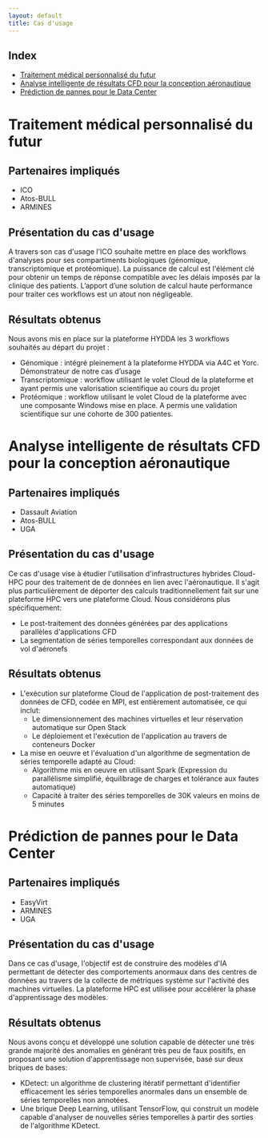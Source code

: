 ```yaml
---
layout: default
title: Cas d'usage
---
```


## Index

- [Traitement médical personnalisé du futur](#traitement-médical-personnalisé-du-futur)
- [Analyse intelligente de résultats CFD pour la conception aéronautique](#analyse-intelligente-de-résultats-cfd-pour-la-conception-aéronautique)
- [Prédiction de pannes pour le Data Center](#prédiction-de-pannes-pour-le-data-center)

# Traitement médical personnalisé du futur

## Partenaires impliqués

- ICO
- Atos-BULL
- ARMINES

## Présentation du cas d'usage

A travers son cas d'usage l'ICO souhaite mettre en place des workflows d'analyses pour ses compartiments biologiques (génomique, transcriptomique et protéomique). La puissance de calcul est l'élément clé pour obtenir un temps de réponse compatible avec les délais imposés par la clinique des patients. L’apport d’une solution de calcul haute performance pour traiter ces workflows est un atout non négligeable.

## Résultats obtenus

Nous avons mis en place sur la plateforme HYDDA les 3 workflows souhaités au départ du projet :

- Génomique : intégré pleinement à la plateforme HYDDA via A4C et Yorc. Démonstrateur de notre cas d’usage
- Transcriptomique : workflow utilisant le volet Cloud de la plateforme et ayant permis une valorisation scientifique au cours du projet
- Protéomique : workflow utilisant le volet Cloud de la plateforme avec une composante Windows mise en place. A permis une validation scientifique sur une cohorte de 300 patientes.


# Analyse intelligente de résultats CFD pour la conception aéronautique

## Partenaires impliqués

- Dassault Aviation
- Atos-BULL
- UGA

## Présentation du cas d'usage

Ce cas d'usage vise à étudier l'utilisation d'infrastructures hybrides Cloud-HPC pour des traitement de de données en lien avec l'aéronautique. Il s'agit plus particulièrement de déporter des calculs traditionnellement fait sur une plateforme HPC vers une plateforme Cloud. Nous considérons plus spécifiquement:

- Le post-traitement des données générées par des applications parallèles d'applications CFD
- La segmentation de séries temporelles correspondant aux données de vol d'aéronefs


## Résultats obtenus

- L'exécution sur plateforme Cloud de l'application de post-traitement des données de CFD, codée en MPI, est entièrement automatisée, ce qui inclut:
  - Le dimensionnement des machines virtuelles et leur réservation automatique sur Open Stack
  - Le déploiement et l'exécution de l'application au travers de conteneurs Docker
- La mise en oeuvre et l'évaluation d'un algorithme de segmentation de séries temporelle adapté au Cloud: 
  - Algorithme mis en oeuvre en utilisant Spark (Expression du parallélisme simplifié, équilibrage de charges et tolérance aux fautes automatique)
  - Capacité à traiter des séries temporelles de 30K valeurs en moins de 5 minutes
  
  
# Prédiction de pannes pour le Data Center

## Partenaires impliqués

- EasyVirt
- ARMINES
- UGA

## Présentation du cas d'usage

Dans ce cas d'usage, l'objectif est de construire des modèles d'IA
permettant de détecter des comportements anormaux dans des centres de
données au travers de la collecte de métriques système sur l'activité
des machines virtuelles. La plateforme HPC est utilisée pour accélérer
la phase d'apprentissage des modèles.


## Résultats obtenus

Nous avons conçu et développé une solution capable de détecter une très grande majorité des anomalies en générant très peu de faux positifs, en proposant une solution d'apprentissage non supervisée, basé sur deux briques de bases:

- KDetect: un algorithme de clustering itératif permettant d'identifier efficacement les séries temporelles anormales dans un ensemble de séries temporelles non annotées.
- Une brique Deep Learning, utilisant TensorFlow, qui construit un modèle capable d'analyser de nouvelles séries temporelles à partir des sorties de l'algorithme KDetect.
    
